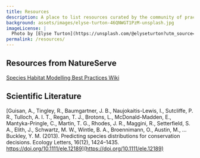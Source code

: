```yaml
---
title: Resources
description: A place to list resources curated by the community of practice
background: assets/images/elyse-turton-46QNWGT1PzM-unsplash.jpg
imageLicense: |
  Photo by [Elyse Turton](https://unsplash.com/@elyseturton?utm_source=unsplash&utm_medium=referral&utm_content=creditCopyText) on [Unsplash](https://unsplash.com/@elyseturton?utm_source=unsplash&utm_medium=referral&utm_content=creditCopyText)  
permalink: /resources/
---
```


## Resources from NatureServe

[Species Habitat Modelling Best Practices Wiki](https://docs.google.com/document/d/1uzlh6aBrVV6u6Ben_6msPXD8nrCd3-AmxGdWP1EjOxo/edit?usp=sharing)

## Scientific Literature

[Guisan, A., Tingley, R., Baumgartner, J. B., Naujokaitis-Lewis, I., Sutcliffe, P. R., Tulloch, A. I. T., Regan, T. J., Brotons, L., McDonald-Madden, E., Mantyka-Pringle, C., Martin, T. G., Rhodes, J. R., Maggini, R., Setterfield, S. A., Elith, J., Schwartz, M. W., Wintle, B. A., Broennimann, O., Austin, M., … Buckley, Y. M. (2013). Predicting species distributions for conservation decisions. Ecology Letters, 16(12), 1424–1435. https://doi.org/10.1111/ele.12189](https://doi.org/10.1111/ele.12189)
